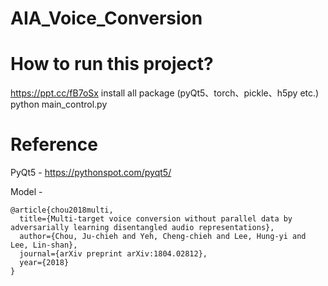 # AIA_Voice_Conversion

# How to run this project?
https://ppt.cc/fB7oSx
install all package (pyQt5、torch、pickle、h5py etc.)
python main_control.py

# Reference
PyQt5 - https://pythonspot.com/pyqt5/

Model - 
```
@article{chou2018multi,
  title={Multi-target voice conversion without parallel data by adversarially learning disentangled audio representations},
  author={Chou, Ju-chieh and Yeh, Cheng-chieh and Lee, Hung-yi and Lee, Lin-shan},
  journal={arXiv preprint arXiv:1804.02812},
  year={2018}
}
```


